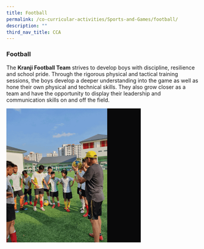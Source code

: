 ```yaml
---
title: Football
permalink: /co-curricular-activities/Sports-and-Games/football/
description: ""
third_nav_title: CCA
---
```

### Football

The **Kranji Football Team** strives to develop boys with discipline, resilience and school pride. Through the rigorous physical and tactical training sessions, the boys develop a deeper understanding into the game as well as hone their own physical and technical skills. They also grow closer as a team and have the opportunity to display their leadership and communication skills on and off the field.

<img src="/images/fb.gif" 
     style="width:70%">